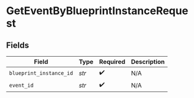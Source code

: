 # GetEventByBlueprintInstanceRequest


## Fields

| Field                   | Type                    | Required                | Description             |
| ----------------------- | ----------------------- | ----------------------- | ----------------------- |
| `blueprint_instance_id` | *str*                   | :heavy_check_mark:      | N/A                     |
| `event_id`              | *str*                   | :heavy_check_mark:      | N/A                     |